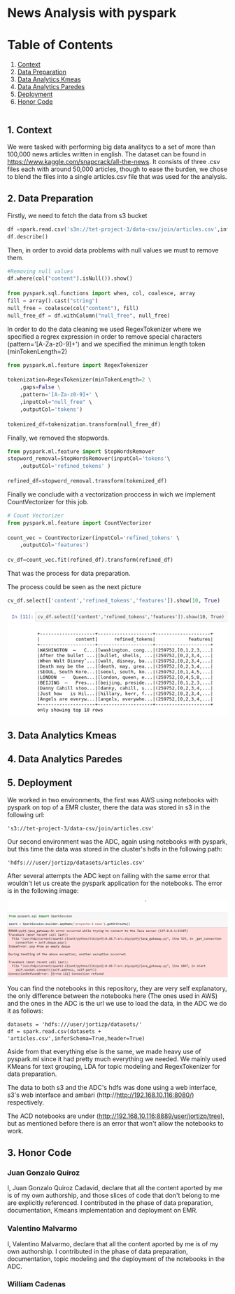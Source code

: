 # News Analysis with pyspark

# Table of Contents
1. [Context](#context)
2. [Data Preparation](#DataPre)
3. [Data Analytics Kmeas](#kmeans)
4. [Data Analytics Paredes](#paredes)
5. [Deployment](#Deployment)
6. [Honor Code](#code)

```python

```

## 1. Context <a name="context"></a>
We were tasked with performing big data analitycs to a set of more than 100,000 news articles written in english.
The dataset can be found in https://www.kaggle.com/snapcrack/all-the-news. It consists of three .csv files each with around 50,000 articles, though to ease the burden, we chose to blend the files into a single articles.csv file that was used for the analysis.

## 2. Data Preparation <a name="DataPre"></a>

Firstly, we need to fetch the data from s3 bucket

```python
df =spark.read.csv('s3n://tet-project-3/data-csv/join/articles.csv',inferSchema=True,header=True)
df.describe()

```

Then, in order to avoid data problems with null values we must to remove them.

```python
#Removing null values
df.where(col("content").isNull()).show()

from pyspark.sql.functions import when, col, coalesce, array
fill = array().cast("string")
null_free = coalesce(col("content"), fill)
null_free_df = df.withColumn("null_free", null_free)

```
In order to do the data cleaning we used RegexTokenizer where we specified a regrex expression in order to remove special characters (pattern='[A-Za-z0-9]+') and we specified the minimun length token (minTokenLength=2)

```python
from pyspark.ml.feature import RegexTokenizer

tokenization=RegexTokenizer(minTokenLength=2 \
    ,gaps=False \
    ,pattern='[A-Za-z0-9]+' \
    ,inputCol="null_free" \
    ,outputCol='tokens')

tokenized_df=tokenization.transform(null_free_df)

```

Finally, we removed the stopwords.

```python
from pyspark.ml.feature import StopWordsRemover
stopword_removal=StopWordsRemover(inputCol='tokens'\
    ,outputCol='refined_tokens' )

refined_df=stopword_removal.transform(tokenized_df)
```

Finally we conclude with a vectorization proccess in wich we implement CountVectorizer for this job.


```python
# Count Vectorizer
from pyspark.ml.feature import CountVectorizer

count_vec = CountVectorizer(inputCol='refined_tokens' \
    ,outputCol='features')

cv_df=count_vec.fit(refined_df).transform(refined_df)
```

That was the process for data preparation.

The process could be seen as the next picture 

```python
cv_df.select(['content','refined_tokens','features']).show(10, True)
```

![select](./documentation/dataend.png)


## 3. Data Analytics Kmeas <a name="kmeans"></a>



## 4. Data Analytics Paredes <a name="paredes"></a>


## 5. Deployment <a name="Deployment"></a>
We worked in two environments, the first was AWS using notebooks with pyspark on top of a EMR cluster, there the data was stored in s3 in the following url:

    's3://tet-project-3/data-csv/join/articles.csv'

Our second environment was the ADC, again using notebooks with pyspark, but this time the data was stored in the cluster's hdfs in the following path:
    
    'hdfs:///user/jortizp/datasets/articles.csv'
    
After several attempts the ADC kept on failing with the same error that wouldn't let us create the pyspark application for the notebooks. The error is in the following image:

![java-error](./documentation/DCA-error.png)

You can find the  notebooks in this repository, they are very self explanatory, the only difference between the notebooks here (The ones used in AWS) and the ones in the ADC is the url we use to load the data, in the ADC we do it as follows:

    datasets = 'hdfs:///user/jortizp/datasets/'
    df = spark.read.csv(datasets + 'articles.csv',inferSchema=True,header=True)
    
Aside from that everything else is the same, we made heavy use of pyspark.ml since it had pretty much everything we needed. We mainly used KMeans for text grouping, LDA for topic modeling and RegexTokenizer for data preparation.

The data to both s3 and the ADC's hdfs was done using a web interface, s3's web interface and ambari (http://http://192.168.10.116:8080/) respectively.

The ACD notebooks are under (http://192.168.10.116:8889/user/jortizp/tree), but as mentioned before there is an error that won't allow the notebooks to work.

## 3. Honor Code <a name="code"></a>

### Juan Gonzalo Quiroz

I, Juan Gonzalo Quiroz Cadavid, declare that all the content aported by me is of my own authorship, and those slices of code that don't belong to me are explicitly  referenced. I contributed in the phase of data preparation, documentation, Kmeans implementation and deployment on EMR.

### Valentino Malvarmo
I, Valentino Malvarmo, declare that all the content aported by me is of my own authorship. I contributed in the phase of data preparation, documentation, topic modeling and the deployment of the notebooks in the ADC.

### William Cadenas
